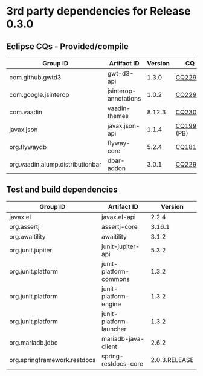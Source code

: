 # 3rd party dependencies for Release 0.3.0

## Eclipse CQs - Provided/compile

| Group ID                         | Artifact ID           | Version | CQ                                                                    |
| -------------------------------- | --------------------- | ------- | --------------------------------------------------------------------- |
| com.github.gwtd3                 | gwt-d3-api            | 1.3.0   | [CQ22964](https://dev.eclipse.org/ipzilla/show_bug.cgi?id=22964)      |
| com.google.jsinterop             | jsinterop-annotations | 1.0.2   | [CQ22981](https://dev.eclipse.org/ipzilla/show_bug.cgi?id=22981)      |
| com.vaadin                       | vaadin-themes         | 8.12.3  | [CQ23069](https://dev.eclipse.org/ipzilla/show_bug.cgi?id=23069)      |
| javax.json                       | javax.json-api        | 1.1.4   | [CQ19944](https://dev.eclipse.org/ipzilla/show_bug.cgi?id=19944) (PB) |
| org.flywaydb                     | flyway-core           | 5.2.4   | [CQ18182](https://dev.eclipse.org/ipzilla/show_bug.cgi?id=18182)      |
| org.vaadin.alump.distributionbar | dbar-addon            | 3.0.1   | [CQ22983](https://dev.eclipse.org/ipzilla/show_bug.cgi?id=22983)      |

## Test and build dependencies

| Group ID                     | Artifact ID             | Version       |
| ---------------------------- | ----------------------- | ------------- |
| javax.el                     | javax.el-api            | 2.2.4         |
| org.assertj                  | assertj-core            | 3.16.1        |
| org.awaitility               | awaitility              | 3.1.2         |
| org.junit.jupiter            | junit-jupiter-api       | 5.3.2         |
| org.junit.platform           | junit-platform-commons  | 1.3.2         |
| org.junit.platform           | junit-platform-engine   | 1.3.2         |
| org.junit.platform           | junit-platform-launcher | 1.3.2         |
| org.mariadb.jdbc             | mariadb-java-client     | 2.6.2         |
| org.springframework.restdocs | spring-restdocs-core    | 2.0.3.RELEASE |
